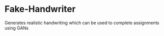 # Fake-Handwriter
Generates realistic handwriting which can be used to complete assignments using GANs
